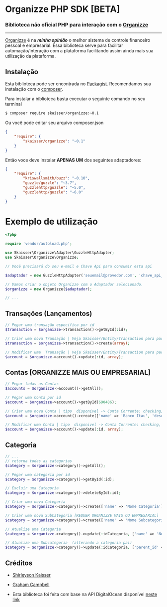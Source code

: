 # Organizze PHP SDK [BETA]
### Biblioteca não oficial PHP para interação com o [Organizze](http://www.organizze.com.br/) 
--------
[Organizze](http://www.organizze.com.br/) é na ***minha opinião*** o melhor sistema de controle financeiro pessoal e empresarial. 
Essa biblioteca serve para facilitar automação/interação com a plataforma facilitando assim ainda mais sua utilização da plataforma. 

Instalação
------------

Esta biblioteca pode ser encontrada no  [Packagist](https://packagist.org/packages/skaisser/organizze).
Recomendamos sua instalação com o  [composer](http://getcomposer.org).

Para instalar a biblioteca basta executar o seguinte comando no seu terminal
```bash
$ composer require skaisser/organizze:~0.1
```
Ou você pode editar seu arquivo composer.json
```json
{
    "require": {
        "skaisser/organizze": "~0.1"
    }
}
```

Então voce deve instalar **APENAS UM** dos seguintes adaptadores:

```json
{
    "require": {
        "kriswallsmith/buzz": "~0.10",
        "guzzle/guzzle": "~3.7",
        "guzzlehttp/guzzle": "~5.0",
        "guzzlehttp/guzzle": "~6.0"
    }
}
```


# Exemplo de utilização

```php
<?php

require 'vendor/autoload.php';

use Skaisser\Organizze\Adapter\GuzzleHttpAdapter;
use Skaisser\Organizze\Organizze;

// Você precisará do seu e-mail e Chave Api para consumir esta api

$adaptador = new GuzzleHttpAdapter('seuemail@provedor.com', 'chave_api_gerada_pelo_organizze');

// Vamos criar o objeto Organizze com o Adaptador selecionado.
$organizze = new Organizze($adaptador);

// ...
```

Transações (Lançamentos)
-------
```php
// Pegar uma transação especifica por id
$transaction = $organizze->transaction()->getById(:id);

// Criar uma nova Transação | Veja Skaisser/Entity/Transaction para parametros disponiveis.
$transaction = $organizze->transaction()->create(array);

// Modificar uma  Transação | Veja Skaisser/Entity/Transaction para parametros disponiveis.
$account = $organizze->account()->update(:id, array);
```


Contas [ORGANIZZE MAIS OU EMPRESARIAL]
-------

```php
// Pegar todas as Contas
$accounts = $organizze->account()->getAll();

// Pegar uma Conta por id
$account = $organizze->account()->getById(690486);

// Criar uma nova Conta | tipo  disponivel -> Conta Corrente: checking, Conta Poupança: savings, Outros: other
$account = $organizze->account()->create(['name' => 'Banco Itau', 'description' => 'Ag 0123', 'type' => 'checking']);

// Modificar uma Conta | tipo  disponivel -> Conta Corrente: checking, Conta Poupança: savings, Outros: other
$account = $organizze->account()->update(:id, array);
```

Categoria
-------

```php
// ...
// retorna todas as categorias
$category = $organizze->category()->getAll();

// Pegar uma categoria por id
$category = $organizze->category()->getById(:id);

// Excluir uma Categoria
$category = $organizze->category()->deleteById(:id);

// Criar uma nova Categoria
$category = $organizze->category()->create(['name' => 'Nome Categoria']);

// Criar uma nova SubCategoria [REQUER ORGANIZZE MAIS OU EMPRESARIAL]
$category = $organizze->category()->create(['name' => 'Nome Subcategoria', 'parent_id' => 'idCategoriaPai']);

// Atualize uma Categoria
$category = $organizze->category()->update(:idCategoria, ['name' => 'Novo Nome']);

// Atualize uma Subcategoria  (alterando a categoria pai)
$category = $organizze->category()->update(:idCategoria, ['parent_id' => 'idCategoriaPai']);

````


Créditos
-------

* [Shirleyson Kaisser](https://twitter.com/skaisser)
* [Graham Campbell](https://twitter.com/GrahamCampbell)


* Esta biblioteca foi feita com base na API DigitalOcean disponível [neste link](https://github.com/toin0u/DigitalOcean)





